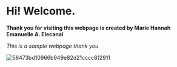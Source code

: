 # Hi! Welcome. 
**Thank you for visiting this webpage is created by Marie Hannah Emanuelle A. Elecanal**


*This is a sample webpage thank you* 

![![56473bd10966b949e82d21cccc812911](https://user-images.githubusercontent.com/99862356/155467605-8016ad4c-a2ad-4f05-b51c-c492b6429f64.jpg)
](image.jpg)


